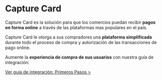 # Capture Card

Capture Card es la solución para que los comercios puedan recibir **pagos en forma online** a través de las plataformas mas populares en el país. 

Capture Card le otorga a sus compradores una **plataforma simplificada** durante todo el proceso de compra y autorización de las transacciones de pago online. 

Aumente la **experiencia de compra de sus usuarios** con nuestra guía de integración:

[Ver guía de integración: Primeros Pasos >](first-steps.md)
